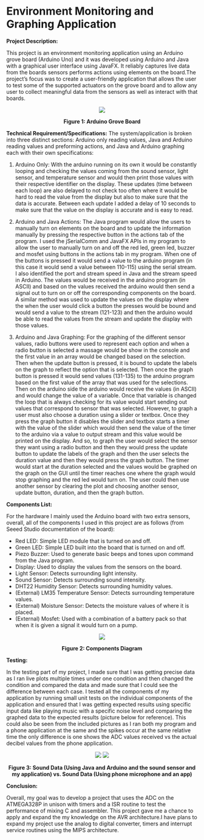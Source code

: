# Environment Monitoring and Graphing Application


**Project Description:**

This project is an environment monitoring application using an Arduino grove board (Arduino Uno) and it was developed using Arduino and Java with a graphical user interface using JavaFX. It reliably captures live data from the boards sensors performs actions using elements on the board.The project’s focus was to create a user-friendly application that allows the user to test some of the supported actuators on the grove board and to allow any user to collect meaningful data from the sensors as well as interact with that boards.  

<p align="center">
  <img src="https://user-images.githubusercontent.com/89855894/152086180-2dd04897-d3d1-4073-9eff-f64e133a01a4.png" />
 </p>
 
<p align="center"><b> Figure 1: Arduino Grove Board </b></p>




**Technical Requirement/Specifications:** 
The system/application is broken into three distinct sections: Arduino only reading values, Java and Arduino reading values and preforming actions, and Java and Arduino graphing each with their own specifications:  

1.	Arduino Only: With the arduino running on its own it would be constantly looping and checking the values coming from the sound sensor, light sensor, and temperature sensor and would then print those values with their respective identifier on the display. These updates (time between each loop) are also delayed to not check too often where it would be hard to read the value from the display but also to make sure that the data is accurate. Between each update I added a delay of 10 seconds to make sure that the value on the display is accurate and is easy to read. 


2.	Arduino and Java Actions: The Java program would allow the users to manually turn on elements on the board and to update the information manually by pressing the respective button in the actions tab of the program. I used the jSerialComm and JavaFX APIs in my program to allow the user to manually turn on and off the red led, green led, buzzer and mosfet using buttons in the actions tab in my program. When one of the buttons is pressed it would send a value to the arduino program (in this case it would send a value between 110-115) using the serial stream. I also identified the port and stream speed in Java and the stream speed in Arduino. The values would be received in the arduino program (in ASCII) and based on the values received the arduino would then send a signal out to turn on or off the corresponding components on the board. A similar method was used to update the values on the display where the when the user would click a button the presses would be bound and would send a value to the stream (121-123) and then the arduino would be able to read the values from the stream and update the display with those values. 


3.	Arduino and Java Graphing: For the graphing of the different sensor values, radio buttons were used to represent each option and when a radio button is selected a massage would be show in the console and the first value in an array would be changed based on the selection. Then when the update button is pressed, it is bound to update the labels on the graph to reflect the option that is selected. Then once the graph button is pressed it would send values (131-135) to the arduino program based on the first value of the array that was used for the selections. Then on the arduino side the arduino would receive the values (in ASCII) and would change the value of a variable. Once that variable is changed the loop that is always checking for its value would start sending out values that correspond to sensor that was selected. However, to graph a user must also choose a duration using a slider or textbox. Once they press the graph button it disables the slider and textbox starts a timer with the value of the slider which would then send the value of the timer to the arduino via a value to output stream and this value would be printed on the display. And so, to graph the user would select the sensor they want using a radio button and then they would press the update button to update the labels of the graph and then the user selects the duration value and then they would press the graph button. The timer would start at the duration selected and the values would be graphed on the graph on the GUI until the timer reaches one where the graph would stop graphing and the red led would turn on. The user could then use another sensor by clearing the plot and choosing another sensor, update button, duration, and then the graph button.



**Components List:**

For the hardware I mainly used the Arduino board with two extra sensors, overall, all of the components I used in this project are as follows (from Seeed Studio documentation of the board): 
*	Red LED: Simple LED module that is turned on and off.
*	Green LED: Simple LED built into the board that is turned on and off.
*	Piezo Buzzer: Used to generate basic beeps and tones upon command from the Java program.
*	Display: Used to display the values from the sensors on the board.
*	Light Sensor: Detects surrounding light intensity. 
*	Sound Sensor: Detects surrounding sound intensity.
*	DHT22 Humidity Sensor: Detects surrounding humidity values.
*	(External) LM35 Temperature Sensor: Detects surrounding temperature values.
*	(External) Moisture Sensor: Detects the moisture values of where it is placed.
*	(External) Mosfet: Used with a combination of a battery pack so that when it is given a signal it would turn on a pump.


<p align="center">
  <img src="https://user-images.githubusercontent.com/89855894/152086466-2db5153a-690e-4c28-9edd-45f41444ae92.png" />
</p>

<p align="center"><b> Figure 2: Components Diagram </b></p>

**Testing:**

In the testing part of my project, I made sure that I was getting precise data as I ran live plots multiple times under one condition and then changed the condition and compared the data and made sure that I could see the difference between each case. I tested all the components of my application by running small unit tests on the individual components of the application and ensured that I was getting expected results using specific input data like playing music with a specific noise level and comparing the graphed data to the expected results (picture below for reference). This could also be seen from the included pictures as I ran both my program and a phone application at the same and the spikes occur at the same relative time the only difference is one shows the ADC values received vs the actual decibel values from the phone application.


<p align="center">
  <img src="https://user-images.githubusercontent.com/89855894/152086631-78b4afe9-3784-40b1-9d08-46b99a0dd118.png" />
   <img src="https://user-images.githubusercontent.com/89855894/152086868-2bbdc896-8879-438f-8512-3468984dc41e.png"
</p>


<p align="center"><b> Figure 3: Sound Data (Using Java and Arduino and the sound sensor and my application) vs. Sound Data (Using phone microphone and an app)  </b></p>



**Conclusion:**

Overall, my goal was to develop a project that uses the ADC on the ATMEGA328P in unison with timers and a ISR routine to test the performance of mixing C and assembler. This project gave me a chance to apply and expand the my knowledge on the AVR architecture.I have plans to expand my project use the analog to digital converter, timers and interrupt service routines using the MIPS architecture.



